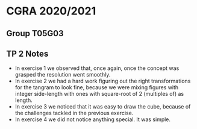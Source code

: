 # CGRA 2020/2021

## Group T05G03

## TP 2 Notes

- In exercise 1 we observed that, once again, once the concept was grasped the resolution went smoothly.
- In exercise 2 we had a hard work figuring out the right transformations for the tangram to look fine, because we were mixing figures with integer side-length with ones with square-root of 2 (multiples of) as length.
- In exercise 3 we noticed that it was easy to draw the cube, because of the challenges tackled in the previous exercise.
- In exercise 4 we did not notice anything special. It was simple.